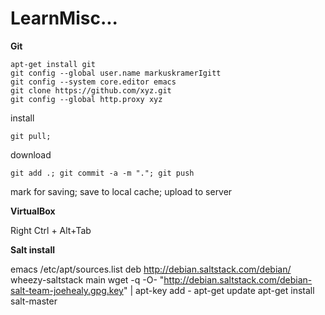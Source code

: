 LearnMisc...
========

**Git**

    apt-get install git
    git config --global user.name markuskramerIgitt
    git config --system core.editor emacs
    git clone https://github.com/xyz.git
    git config --global http.proxy xyz
install

    git pull; 
download

    git add .; git commit -a -m "."; git push
mark for saving; save to local cache; upload to server



**VirtualBox**

Right Ctrl + Alt+Tab


**Salt install**

emacs /etc/apt/sources.list
deb http://debian.saltstack.com/debian/ wheezy-saltstack main
wget -q -O- "http://debian.saltstack.com/debian-salt-team-joehealy.gpg.key" | apt-key add -
apt-get update
apt-get install salt-master

